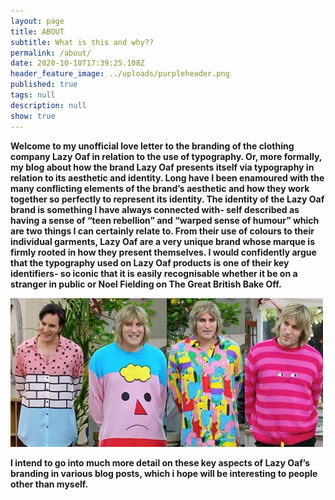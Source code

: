 ```yaml
---
layout: page
title: ABOUT
subtitle: What is this and why??
permalink: /about/
date: 2020-10-10T17:39:25.108Z
header_feature_image: ../uploads/purpleheader.png
published: true
tags: null
description: null
show: true
---
```

**Welcome to my unofficial love letter to the branding of the clothing company Lazy Oaf in relation to the use of typography. Or, more formally, my blog about how the brand Lazy Oaf presents itself via typography in relation to its aesthetic and identity. Long have I been enamoured with the many conflicting elements of the brand’s aesthetic and how they work together so perfectly to represent its identity. The identity of the Lazy Oaf brand is something I have always connected with- self described as having a sense of “teen rebellion” and “warped sense of humour” which are two things I can certainly relate to. From their use of colours to their individual garments, Lazy Oaf are a very unique brand whose marque is firmly rooted in how they present themselves. I would confidently argue that the typography used on Lazy Oaf products is one of their key identifiers- so iconic that it is easily recognisable whether it be on a stranger in public or Noel Fielding on The Great British Bake Off.** 

![Image credit: Channel 4](../uploads/noelbakeoff.jpg)

**I intend to go into much more detail on these key aspects of Lazy Oaf’s branding in various blog posts, which i hope will be interesting to people other than myself.**